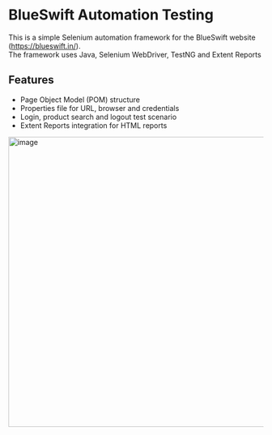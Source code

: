# BlueSwift Automation Testing

This is a simple Selenium automation framework for the BlueSwift website (https://blueswift.in/).  
The framework uses Java, Selenium WebDriver, TestNG and Extent Reports

## Features
- Page Object Model (POM) structure
- Properties file for URL, browser and credentials
- Login, product search and logout test scenario
- Extent Reports integration for HTML reports

<img width="1287" height="573" alt="image" src="https://github.com/user-attachments/assets/52c71408-8e37-46f0-894c-1c0a8b08d932" />


